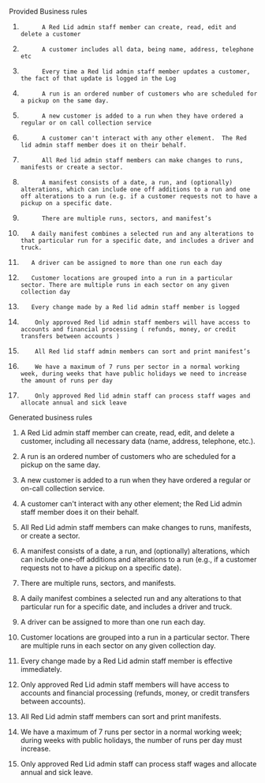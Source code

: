 Provided Business rules

1.           A Red Lid admin staff member can create, read, edit and delete a customer
2.           A customer includes all data, being name, address, telephone etc
3.           Every time a Red lid admin staff member updates a customer, the fact of that update is logged in the Log
4.           A run is an ordered number of customers who are scheduled for a pickup on the same day.
5.           A new customer is added to a run when they have ordered a regular or on call collection service
6.           A customer can't interact with any other element.  The Red lid admin staff member does it on their behalf.
7.           All Red lid admin staff members can make changes to runs, manifests or create a sector.
8.           A manifest consists of a date, a run, and (optionally) alterations, which can include one off additions to a run and one off alterations to a run (e.g. if a customer requests not to have a pickup on a specific date.
9.           There are multiple runs, sectors, and manifest’s
10.        A daily manifest combines a selected run and any alterations to that particular run for a specific date, and includes a driver and truck.
11.        A driver can be assigned to more than one run each day
12.        Customer locations are grouped into a run in a particular sector. There are multiple runs in each sector on any given collection day
13.        Every change made by a Red lid admin staff member is logged
14.         Only approved Red lid admin staff members will have access to accounts and financial processing ( refunds, money, or credit transfers between accounts )
15.         All Red lid staff admin members can sort and print manifest’s
16.         We have a maximum of 7 runs per sector in a normal working week, during weeks that have public holidays we need to increase the amount of runs per day
17.         Only approved Red lid admin staff can process staff wages and allocate annual and sick leave


Generated business rules

1. A Red Lid admin staff member can create, read, edit, and delete a customer, including all necessary data (name, address, telephone, etc.).
2. A run is an ordered number of customers who are scheduled for a pickup on the same day.
3. A new customer is added to a run when they have ordered a regular or on-call collection service.
4. A customer can't interact with any other element; the Red Lid admin staff member does it on their behalf.
5. All Red Lid admin staff members can make changes to runs, manifests, or create a sector.
6. A manifest consists of a date, a run, and (optionally) alterations, which can include one-off additions and alterations to a run (e.g., if a customer requests not to have a pickup on a specific date).
7. There are multiple runs, sectors, and manifests.
8. A daily manifest combines a selected run and any alterations to that particular run for a specific date, and includes a driver and truck.
9. A driver can be assigned to more than one run each day.
10. Customer locations are grouped into a run in a particular sector. There are multiple runs in each sector on any given collection day.
11. Every change made by a Red Lid admin staff member is effective immediately.
12. Only approved Red Lid admin staff members will have access to accounts and financial processing (refunds, money, or credit transfers between accounts).
13. All Red Lid admin staff members can sort and print manifests.

14. We have a maximum of 7 runs per sector in a normal working week; during weeks with public holidays, the number of runs per day must increase.

15. Only approved Red Lid admin staff can process staff wages and allocate annual and sick leave.
